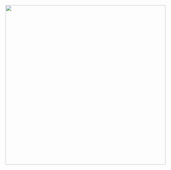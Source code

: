 <p align="center">
  <a href="https://sanchezmurillo.github.io/curriculum-vitae/">
    <img height=500 src="https://cdn.pixabay.com/photo/2017/05/09/00/15/resume-2296951_960_720.png">
  </a>
</p>

